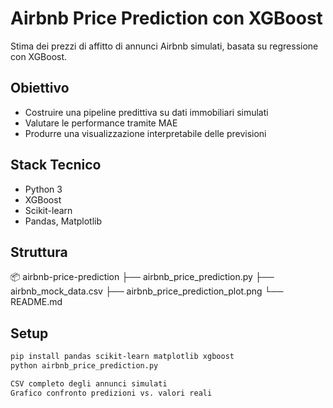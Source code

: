 # Airbnb Price Prediction con XGBoost

Stima dei prezzi di affitto di annunci Airbnb simulati, basata su regressione con XGBoost.

## Obiettivo

- Costruire una pipeline predittiva su dati immobiliari simulati
- Valutare le performance tramite MAE
- Produrre una visualizzazione interpretabile delle previsioni

## Stack Tecnico

- Python 3
- XGBoost
- Scikit-learn
- Pandas, Matplotlib

## Struttura

📦 airbnb-price-prediction
├── airbnb_price_prediction.py
├── airbnb_mock_data.csv
├── airbnb_price_prediction_plot.png
└── README.md

## Setup

```bash
pip install pandas scikit-learn matplotlib xgboost
python airbnb_price_prediction.py

CSV completo degli annunci simulati
Grafico confronto predizioni vs. valori reali
